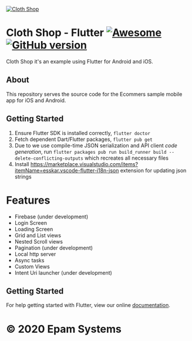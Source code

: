 [![Cloth Shop](https://github.com/epam-cross-platform-lab/flutter-ecommers-sample/blob/dev/design_sources/Screen%20Shot%202020-03-11%20at%202.12.41%20PM.png)](https://github.com/epam-cross-platform-lab/flutter-ecommers-sample)

# Cloth Shop - Flutter [![Awesome](https://cdn.rawgit.com/sindresorhus/awesome/d7305f38d29fed78fa85652e3a63e154dd8e8829/media/badge.svg)](https://github.com/epam-cross-platform-lab/flutter-ecommers-sample) [![GitHub version](https://d25lcipzij17d.cloudfront.net/badge.svg?id=gh&type=6&v=1.0&x2=0)](https://github.com/mkiisoft/FlutterMovieTrends)

Cloth Shop it's an example using Flutter for Android and iOS.

## About

This repository serves the source code for the Ecommers sample mobile app for iOS and Android.

## Getting Started

1. Ensure Flutter SDK is installed correctly, ``flutter doctor``
2. Fetch dependent Dart/Flutter packages, ``flutter pub get``
3. Due to we use compile-time JSON serialization and API client *code generation*, run ``flutter packages pub run build_runner build --delete-conflicting-outputs`` which recreates all necessary files
4. Install https://marketplace.visualstudio.com/items?itemName=esskar.vscode-flutter-i18n-json extension for updating json strings

# Features

* Firebase (under development)
* Login Screen
* Loading Screen
* Grid and List views
* Nested Scroll views
* Pagination (under development)
* Local http server
* Async tasks
* Custom Views
* Intent Uri launcher (under development)

## Getting Started

For help getting started with Flutter, view our online
[documentation](https://flutter.io/).

# © 2020 Epam Systems
